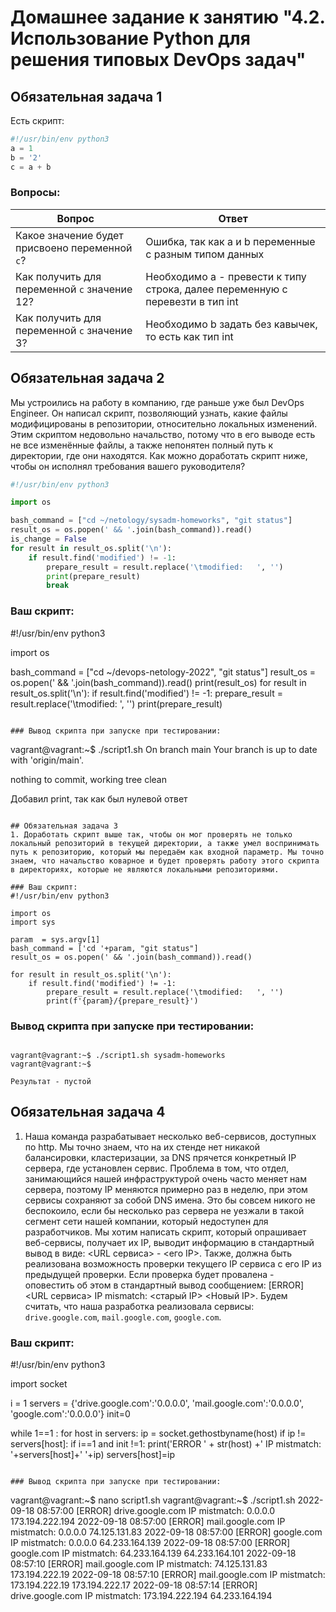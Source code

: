 # Домашнее задание к занятию "4.2. Использование Python для решения типовых DevOps задач"

## Обязательная задача 1

Есть скрипт:
```python
#!/usr/bin/env python3
a = 1
b = '2'
c = a + b
```

### Вопросы:
| Вопрос  | Ответ |
| ------------- | ------------- |
| Какое значение будет присвоено переменной `c`?  | Ошибка, так как a и b переменные с разным типом данных |
| Как получить для переменной `c` значение 12?  | Необходимо a - превести к типу строка, далее переменную с перевезти в тип int  |
| Как получить для переменной `c` значение 3?  | Необходимо b задать без кавычек, то есть как тип int  |

## Обязательная задача 2
Мы устроились на работу в компанию, где раньше уже был DevOps Engineer. Он написал скрипт, позволяющий узнать, какие файлы модифицированы в репозитории, относительно локальных изменений. Этим скриптом недовольно начальство, потому что в его выводе есть не все изменённые файлы, а также непонятен полный путь к директории, где они находятся. Как можно доработать скрипт ниже, чтобы он исполнял требования вашего руководителя?

```python
#!/usr/bin/env python3

import os

bash_command = ["cd ~/netology/sysadm-homeworks", "git status"]
result_os = os.popen(' && '.join(bash_command)).read()
is_change = False
for result in result_os.split('\n'):
    if result.find('modified') != -1:
        prepare_result = result.replace('\tmodified:   ', '')
        print(prepare_result)
        break
```

### Ваш скрипт:
#!/usr/bin/env python3

import os

bash_command = ["cd ~/devops-netology-2022", "git status"]
result_os = os.popen(' && '.join(bash_command)).read()
print(result_os)
for result in result_os.split('\n'):
    if result.find('modified') != -1:
        prepare_result = result.replace('\tmodified:   ', '')
        print(prepare_result)
```

### Вывод скрипта при запуске при тестировании:
```
vagrant@vagrant:~$ ./script1.sh
On branch main
Your branch is up to date with 'origin/main'.

nothing to commit, working tree clean

Добавил print, так как был нулевой ответ
```

## Обязательная задача 3
1. Доработать скрипт выше так, чтобы он мог проверять не только локальный репозиторий в текущей директории, а также умел воспринимать путь к репозиторию, который мы передаём как входной параметр. Мы точно знаем, что начальство коварное и будет проверять работу этого скрипта в директориях, которые не являются локальными репозиториями.

### Ваш скрипт:
#!/usr/bin/env python3

import os
import sys

param  = sys.argv[1]
bash_command = ['cd '+param, "git status"]
result_os = os.popen(' && '.join(bash_command)).read()

for result in result_os.split('\n'):
    if result.find('modified') != -1:
        prepare_result = result.replace('\tmodified:   ', '')
        print(f'{param}/{prepare_result}')

```

### Вывод скрипта при запуске при тестировании:
```

vagrant@vagrant:~$ ./script1.sh sysadm-homeworks
vagrant@vagrant:~$

Результат - пустой
```

## Обязательная задача 4
1. Наша команда разрабатывает несколько веб-сервисов, доступных по http. Мы точно знаем, что на их стенде нет никакой балансировки, кластеризации, за DNS прячется конкретный IP сервера, где установлен сервис. Проблема в том, что отдел, занимающийся нашей инфраструктурой очень часто меняет нам сервера, поэтому IP меняются примерно раз в неделю, при этом сервисы сохраняют за собой DNS имена. Это бы совсем никого не беспокоило, если бы несколько раз сервера не уезжали в такой сегмент сети нашей компании, который недоступен для разработчиков. Мы хотим написать скрипт, который опрашивает веб-сервисы, получает их IP, выводит информацию в стандартный вывод в виде: <URL сервиса> - <его IP>. Также, должна быть реализована возможность проверки текущего IP сервиса c его IP из предыдущей проверки. Если проверка будет провалена - оповестить об этом в стандартный вывод сообщением: [ERROR] <URL сервиса> IP mismatch: <старый IP> <Новый IP>. Будем считать, что наша разработка реализовала сервисы: `drive.google.com`, `mail.google.com`, `google.com`.

### Ваш скрипт:
#!/usr/bin/env python3

import socket

i = 1
servers = {'drive.google.com':'0.0.0.0', 'mail.google.com':'0.0.0.0', 'google.com':'0.0.0.0'}
init=0


while 1==1 :
  for host in servers:
    ip = socket.gethostbyname(host)
    if ip != servers[host]:
      if i==1 and init !=1:
        print('ERROR ' + str(host) +' IP mistmatch: '+servers[host]+' '+ip)
      servers[host]=ip
```

### Вывод скрипта при запуске при тестировании:
```
vagrant@vagrant:~$ nano script1.sh
vagrant@vagrant:~$ ./script1.sh
2022-09-18 08:57:00 [ERROR] drive.google.com IP mistmatch: 0.0.0.0 173.194.222.194
2022-09-18 08:57:00 [ERROR] mail.google.com IP mistmatch: 0.0.0.0 74.125.131.83
2022-09-18 08:57:00 [ERROR] google.com IP mistmatch: 0.0.0.0 64.233.164.139
2022-09-18 08:57:00 [ERROR] google.com IP mistmatch: 64.233.164.139 64.233.164.101
2022-09-18 08:57:10 [ERROR] mail.google.com IP mistmatch: 74.125.131.83 173.194.222.19
2022-09-18 08:57:10 [ERROR] mail.google.com IP mistmatch: 173.194.222.19 173.194.222.17
2022-09-18 08:57:14 [ERROR] drive.google.com IP mistmatch: 173.194.222.194 64.233.164.194
```
